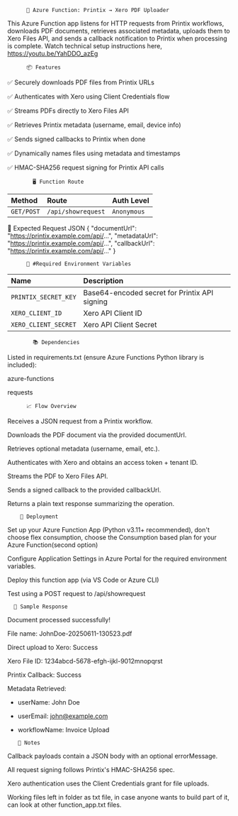           📄 Azure Function: Printix → Xero PDF Uploader

This Azure Function app listens for HTTP requests from Printix workflows, downloads PDF documents, retrieves associated metadata, uploads them to Xero Files API, and sends a callback notification to Printix when processing is complete. Watch technical setup instructions here, https://youtu.be/YahDDO_azEg

          📦 Features
✅ Securely downloads PDF files from Printix URLs

✅ Authenticates with Xero using Client Credentials flow

✅ Streams PDFs directly to Xero Files API

✅ Retrieves Printix metadata (username, email, device info)

✅ Sends signed callbacks to Printix when done

✅ Dynamically names files using metadata and timestamps

✅ HMAC-SHA256 request signing for Printix API calls



            🖥️ Function Route

| Method     | Route              | Auth Level  |
| :--------- | :----------------- | :---------- |
| `GET/POST` | `/api/showrequest` | `Anonymous` |

📑 Expected Request JSON
{
  "documentUrl": "https://printix.example.com/api/...",
  "metadataUrl": "https://printix.example.com/api/...",
  "callbackUrl": "https://printix.example.com/api/..."
}

          🔐 #Required Environment Variables

| Name                 | Description                                   |
| :------------------- | :-------------------------------------------- |
| `PRINTIX_SECRET_KEY` | Base64-encoded secret for Printix API signing |
| `XERO_CLIENT_ID`     | Xero API Client ID                            |
| `XERO_CLIENT_SECRET` | Xero API Client Secret                        |


            📚 Dependencies

Listed in requirements.txt (ensure Azure Functions Python library is included):

azure-functions

requests

          📈 Flow Overview

Receives a JSON request from a Printix workflow.

Downloads the PDF document via the provided documentUrl.

Retrieves optional metadata (username, email, etc.).

Authenticates with Xero and obtains an access token + tenant ID.

Streams the PDF to Xero Files API.

Sends a signed callback to the provided callbackUrl.

Returns a plain text response summarizing the operation.

        🚀 Deployment

Set up your Azure Function App (Python v3.11+ recommended), don't choose flex consumption, choose the Consumption based plan for your Azure Function(second option)

Configure Application Settings in Azure Portal for the required environment variables.

Deploy this function app (via VS Code or Azure CLI)

Test using a POST request to /api/showrequest

      📄 Sample Response

Document processed successfully!

File name: JohnDoe-20250611-130523.pdf

Direct upload to Xero: Success

Xero File ID: 1234abcd-5678-efgh-ijkl-9012mnopqrst

Printix Callback: Success

Metadata Retrieved:

- userName: John Doe

- userEmail: john@example.com

- workflowName: Invoice Upload

  
      📖 Notes

Callback payloads contain a JSON body with an optional errorMessage.

All request signing follows Printix's HMAC-SHA256 spec.

Xero authentication uses the Client Credentials grant for file uploads.

Working files left in folder as txt file, in case anyone wants to build part of it, can look at other function_app.txt files.
